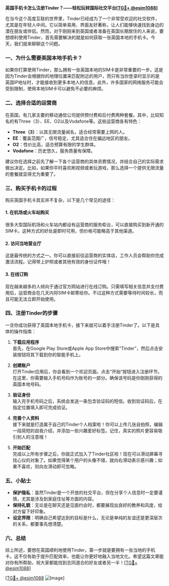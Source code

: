 **英国手机卡怎么注册Tinder？——轻松玩转国际社交平台[[TG💪+ @esim1088](https://t.me/s/esim1088)]**

在当今这个高度互联的世界里，Tinder已经成为了一个非常受欢迎的社交软件，尤其是在年轻人中间。它以简单易用、界面友好著称，让人们能够快速找到身边的潜在朋友或伴侣。然而，对于刚刚来到英国或者准备在英国长期居住的人来说，要想顺利使用Tinder，首先需要解决的就是如何获取一张英国本地的手机卡。今天，我们就来聊聊这个问题。

### 一、为什么需要英国本地手机卡？

如果你打算使用Tinder，那么拥有一张英国本地的SIM卡是非常重要的一步。这是因为Tinder会根据你的地理位置来匹配附近的用户，而只有当你登录时显示的是英国IP地址时，才能接收到更多本地人的信息。此外，许多国家的网络服务可能会受到限制，使用本地SIM卡可以避免不必要的麻烦。

### 二、选择合适的运营商

在英国，有几家主要的移动通信公司提供预付费和后付费两种套餐。其中，比较知名的有Three（3）、EE、O2以及Vodafone等。这些运营商各有特色：

- **Three（3）**：以其无限流量闻名，适合经常需要上网的人。
- **EE**：覆盖范围广，信号稳定，尤其适合住在偏远地区的朋友。
- **O2**：性价比高，适合预算有限的学生群体。
- **Vodafone**：历史悠久，服务质量有保障。

建议你在选择之前先了解一下各个运营商的具体资费情况，并结合自己的实际需求做出决定。比如，如果你平时喜欢刷视频或者玩游戏，那么选择一个提供无限流量的套餐就显得尤为重要了。

### 三、购买手机卡的过程

购买英国手机卡其实并不复杂，以下是几个常见的途径：

#### 1. 在机场或火车站购买
很多大型国际机场和火车站内都设有运营商的服务柜台，可以直接购买到新开通的SIM卡。这种方式的好处是即时可用，但价格可能略高于其他渠道。

#### 2. 访问当地营业厅
这是最传统的方式之一。你可以直接前往运营商的实体店，工作人员会帮助你完成激活流程。记得带上护照或者其他有效的身份证件哦！

#### 3. 在线订购
现在越来越多的人倾向于通过官方网站进行在线订购。只需填写相关信息并支付费用后，运营商会在几天内将SIM卡邮寄给你。不过这种方式需要等待时间较长，而且可能无法立即开始使用。

### 四、注册Tinder的步骤

一旦你成功获得了英国本地手机卡，接下来就可以着手注册Tinder了。以下是具体的操作指南：

1. **下载应用程序**  
   首先，在Google Play Store或Apple App Store中搜索“Tinder”，然后点击安装按钮将其下载到你的智能手机上。

2. **创建账户**  
   打开Tinder应用后，你会看到一个欢迎页面。点击“开始”按钮进入注册环节。在这里，你需要输入手机号码作为账号的一部分。确保该号码是你刚刚获得的英国本地号码。

3. **验证身份**  
   输入完手机号码之后，系统会发送一条包含验证码的短信。收到验证码后，在指定位置填入即可完成验证。

4. **完善个人资料**  
   接下来就是打造属于自己的Tinder个人档案啦！你可以上传几张自拍照，编辑一段简短的自我介绍，并添加一些兴趣爱好标签。记住，真实的照片更容易吸引别人的注意哦！

5. **开始匹配**  
   完成以上所有步骤之后，你就正式加入了Tinder社区啦！现在可以滑动屏幕寻找心仪的对象了。如果觉得某个用户的头像不错，就向右滑动表示感兴趣；如果不喜欢，则向左滑动即可忽略。

### 五、小贴士

- **保护隐私**：虽然Tinder是一个开放的社交平台，但在分享个人信息时一定要谨慎，尤其是涉及到家庭住址等方面的内容。
- **保持礼貌**：无论是在聊天还是见面约会时，都要展现出良好的教养和风度，给对方留下好印象。
- **设定界限**：明确自己希望达到的目标是什么，无论是单纯的友谊还是更深层次的关系，都要事先想清楚。

### 六、总结

综上所述，要想在英国顺利地使用Tinder，第一步就是要拥有一张当地的手机卡。这不仅有助于提升匹配效率，也能让你更好地融入当地文化。希望这篇文章能对你有所帮助，祝大家都能找到志同道合的好友或者另一半！[[TG💪+ @esim1088](https://t.me/s/esim1088)]  

[[TG💪+ @esim1088](https://t.me/s/esim1088) ![Image](https://i.postimg.cc/4NQfJmqS/Snipaste-2025-05-13-00-14-12.png)]